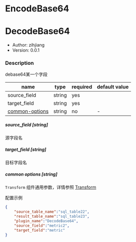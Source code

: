# EncodeBase64

# DecodeBase64

* Author: zihjiang
* Version: 0.0.1

### Description

debase64某一个字段

| name                                     | type   | required | default value |
| ---------------------------------------- | ------ | -------- | ------------- |
| source_field                             | string | yes      |               |
| target_field                             | string | yes      |               |
| [common-options](#common-options-string) | string | no       | -             |



##### source_field [string]

源字段名

##### target_field [string]

目标字段名

##### common options [string]

`Transform` 组件通用参数，详情参照 [Transform]()

配置示例

```json
{
    "source_table_name":"sql_table22",
    "result_table_name":"sql_table23",
    "plugin_name":"DecodeBase64",
    "source_field":"metric2",
    "target_field":"metric"
}
```

